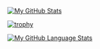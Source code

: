 [![My GitHub Stats](https://github-readme-stats-eight-theta.vercel.app/api?username=xDec0de&count_private=true&theme=tokyonight&showicons=true)]()

[![trophy](https://github-profile-trophy.vercel.app/?username=xDec0de&theme=discord&rank=SECRET,SSS,SS,S,AAA,AA,A,B,C&column=3&margin-w=15&margin-h=15)](https://github.com/ryo-ma/github-profile-trophy)

[![My GitHub Language Stats](https://github-readme-stats-eight-theta.vercel.app/api?username=xDec0de&layout=compact&langs_count=5&theme=tokyonight)]()
